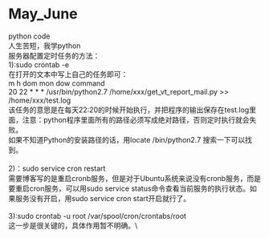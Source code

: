 # May_June
python code\
人生苦短，我学python\
服务器配置定时任务的方法：\
1):sudo crontab -e\
  在打开的文本中写上自己的任务即可：\
   m h  dom mon dow   command\
   20 22 * * * /usr/bin/python2.7 /home/xxx/get_vt_report_mail.py >> /home/xxx/test.log\
  该任务的意思是在每天22:20的时候开始执行，并把程序的输出保存在test.log里面，注意：python程序里面所有的路径必须写成绝对路径，否则定时执行就会失败。\
  如果不知道Python的安装路径的话，用locate /bin/python2.7 搜索一下可以找到。\
  \
2)：sudo service cron restart\
  需要博客写的是重启cronb服务，但是对于Ubuntu系统来说没有cronb服务，而是要重启cron服务，可以用sudo service status命令查看当前服务的执行状态。如果服务没有开启，用sudo service cron start开启就行了。\
  \
3):sudo crontab -u root /var/spool/cron/crontabs/root\
  这一步是很关键的，具体作用暂不明确。\

